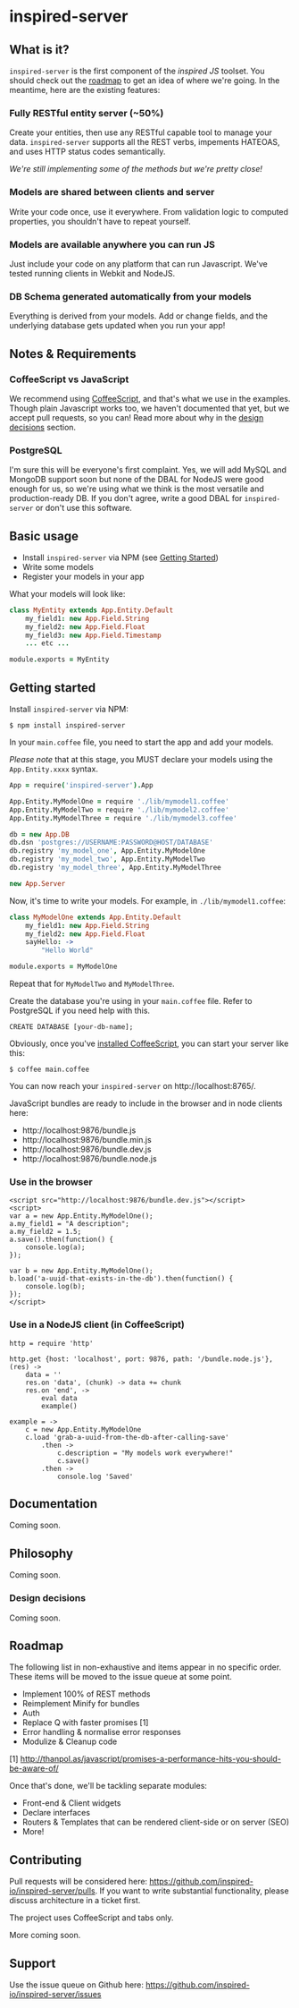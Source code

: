 # inspired-server

## What is it?
`inspired-server` is the first component of the _inspired JS_ toolset.
You should check out the [roadmap](#roadmap) to get an idea of where we're going.
In the meantime, here are the existing features:

### Fully RESTful entity server (~50%)
Create your entities, then use any RESTful capable tool to manage your data.
`inspired-server` supports all the REST verbs, impements HATEOAS,
and uses HTTP status codes semantically.

_We're still implementing some of the methods but we're pretty close!_

### Models are shared between clients and server
Write your code once, use it everywhere. From validation logic to computed
properties, you shouldn't have to repeat yourself.

### Models are available anywhere you can run JS
Just include your code on any platform that can run Javascript.
We've tested running clients in Webkit and NodeJS.

### DB Schema generated automatically from your models
Everything is derived from your models. Add or change fields,
and the underlying database gets updated when you run your app!

## Notes & Requirements

### CoffeeScript vs JavaScript

We recommend using [CoffeeScript](coffeescript.org), and that's what we use in the examples. Though plain Javascript works too, we haven't documented that yet, but we accept pull requests, so you can! Read more about why in the [design decisions](#design-decisions) section.

### PostgreSQL

I'm sure this will be everyone's first complaint. Yes, we will add MySQL and MongoDB
support soon but none of the DBAL for NodeJS were good enough for us, so we're using
what we think is the most versatile and production-ready DB. If you don't agree, write
a good DBAL for `inspired-server` or don't use this software.

## Basic usage

* Install `inspired-server` via NPM (see [Getting Started](#getting-started))
* Write some models
* Register your models in your app

What your models will look like:

```coffeescript
class MyEntity extends App.Entity.Default
	my_field1: new App.Field.String
	my_field2: new App.Field.Float
	my_field3: new App.Field.Timestamp
	... etc ...

module.exports = MyEntity
```

## Getting started

<!--
To make getting started easy, we've put together some downloadable examples here:
https://github.com/inspired-io/inspired-server-examples
-->

Install `inspired-server` via NPM:

```
$ npm install inspired-server
```

In your `main.coffee` file, you need to start the app and add your models.

*Please note* that at this stage, you MUST declare your models
using the `App.Entity.xxxx` syntax.

```coffeescript
App = require('inspired-server').App

App.Entity.MyModelOne = require './lib/mymodel1.coffee'
App.Entity.MyModelTwo = require './lib/mymodel2.coffee'
App.Entity.MyModelThree = require './lib/mymodel3.coffee'

db = new App.DB
db.dsn 'postgres://USERNAME:PASSWORD@HOST/DATABASE'
db.registry 'my_model_one', App.Entity.MyModelOne
db.registry 'my_model_two', App.Entity.MyModelTwo
db.registry 'my_model_three', App.Entity.MyModelThree

new App.Server
```

Now, it's time to write your models. For example, in `./lib/mymodel1.coffee`:

```coffeescript
class MyModelOne extends App.Entity.Default
	my_field1: new App.Field.String
	my_field2: new App.Field.Float
	sayHello: ->
		"Hello World"

module.exports = MyModelOne
```

Repeat that for `MyModelTwo` and `MyModelThree`.

Create the database you're using in your `main.coffee` file.
Refer to PostgreSQL if you need help with this.

```
CREATE DATABASE [your-db-name];
```

Obviously, once you've [installed CoffeeScript](http://coffeescript.org/#installation),
you can start your server like this:

```
$ coffee main.coffee
```

You can now reach your `inspired-server` on http://localhost:8765/.

JavaScript bundles are ready to include in the browser and in node clients here:
* http://localhost:9876/bundle.js
* http://localhost:9876/bundle.min.js
* http://localhost:9876/bundle.dev.js
* http://localhost:9876/bundle.node.js

### Use in the browser

```
<script src="http://localhost:9876/bundle.dev.js"></script>
<script>
var a = new App.Entity.MyModelOne();
a.my_field1 = "A description";
a.my_field2 = 1.5;
a.save().then(function() {
	console.log(a);
});

var b = new App.Entity.MyModelOne();
b.load('a-uuid-that-exists-in-the-db').then(function() {
	console.log(b);
});
</script>
```

### Use in a NodeJS client (in CoffeeScript)

```
http = require 'http'

http.get {host: 'localhost', port: 9876, path: '/bundle.node.js'}, (res) ->
	data = ''
	res.on 'data', (chunk) -> data += chunk
	res.on 'end', ->
		eval data
		example()

example = ->
	c = new App.Entity.MyModelOne
	c.load 'grab-a-uuid-from-the-db-after-calling-save'
		.then ->
			c.description = "My models work everywhere!"
			c.save()
		.then ->
			console.log 'Saved'
```


## Documentation

Coming soon.

## Philosophy

Coming soon.

### Design decisions

Coming soon.

## Roadmap

The following list in non-exhaustive and items appear in no specific order.
These items will be moved to the issue queue at some point.

* Implement 100% of REST methods
* Reimplement Minify for bundles
* Auth
* Replace Q with faster promises [1]
* Error handling & normalise error responses
* Modulize & Cleanup code

[1] http://thanpol.as/javascript/promises-a-performance-hits-you-should-be-aware-of/

Once that's done, we'll be tackling separate modules:

* Front-end & Client widgets
* Declare interfaces
* Routers & Templates that can be rendered client-side or on server (SEO)
* More!

## Contributing

Pull requests will be considered here: https://github.com/inspired-io/inspired-server/pulls.
If you want to write substantial functionality, please discuss architecture in a ticket first.

The project uses CoffeeScript and tabs only.

More coming soon.

## Support

Use the issue queue on Github here: https://github.com/inspired-io/inspired-server/issues